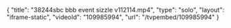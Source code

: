 {
    "title": "38244sbc bbb event sizzle v112114.mp4",
    "type": "solo",
    "layout": "iframe-static",
    "videoId": "109985994",
    "url": "\/tvpembed\/109985994"
}